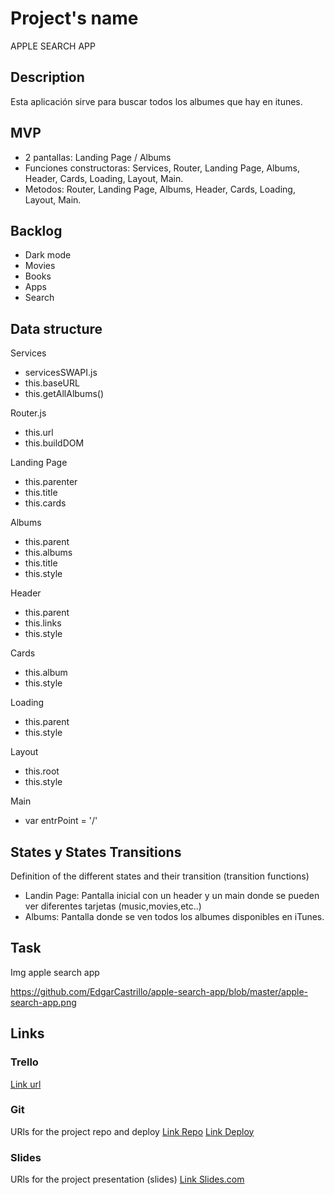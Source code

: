 
# Project's name
APPLE SEARCH APP

## Description
Esta aplicación sirve para buscar todos los albumes que hay en itunes.


## MVP 
- 2 pantallas: Landing Page / Albums
- Funciones constructoras: Services, Router, Landing Page, Albums, Header, Cards, Loading, Layout, Main.
- Metodos: Router, Landing Page, Albums, Header, Cards, Loading, Layout, Main.



## Backlog
- Dark mode
- Movies
- Books
- Apps
- Search


## Data structure
Services
  - servicesSWAPI.js
  - this.baseURL
  - this.getAllAlbums()

  Router.js
  - this.url
  - this.buildDOM

  Landing Page
  - this.parenter
  - this.title
  - this.cards

 Albums
  - this.parent
  - this.albums
  - this.title
  - this.style

  Header
  - this.parent
  - this.links
  - this.style

Cards
  - this.album
  - this.style

Loading
  - this.parent
  - this.style

Layout
  - this.root
  - this.style

Main
  - var entrPoint = '/'



## States y States Transitions
Definition of the different states and their transition (transition functions)

- Landin Page: Pantalla inicial con un header y un main donde se pueden ver diferentes tarjetas (music,movies,etc..)
- Albums: Pantalla donde se ven todos los albumes disponibles en iTunes.


## Task
Img apple search app

https://github.com/EdgarCastrillo/apple-search-app/blob/master/apple-search-app.png

## Links


### Trello
[Link url](https://trello.com/b/znxRw371/music-app)


### Git
URls for the project repo and deploy
[Link Repo](https://github.com/EdgarCastrillo/apple-search-app)
[Link Deploy]()


### Slides
URls for the project presentation (slides)
[Link Slides.com](http://slides.com)